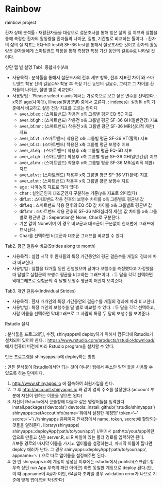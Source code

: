 # Rainbow
rainbow project

환자 상태 분석툴
: 재활환자들을 대상으로 설문조사를 통해 얻은 삶의 질 지표와  실험을 통해 측정한 환자의 활동량을 환자들의 나이군, 질병, 기간별로 비교하는 툴이다.
: 환자의 삶의 질 지표는 EQ-5D test와 SF-36 test를 통해서 설문조사한 것이고 환자의 활동량은 환자들에게 스마트밴드 착용을 통해 측정한 특정 기간 동안의 걸음수로 나타낼 것이다. 

상단 탭 별 설명
Tab1. 종합지수(All)
- 사용목적 : 분석툴을 통해서 설문조사의 전후 세부 항목, 전후 지표간 차이 와 스마트밴드 착용 전의 걸음수와 착용 후 특정 기간 동안의 걸음수, 그리고 그 차이를 환자들의 나이군, 질병 별로 비교한다
- 사용방법
: ‘Please select x-axis’에서는 가로축으로 보고 싶은 변수를 선택한다.
: x축은 age(나이대), Illness(질병군별) 중에서 고른다.
: indexes는 설정된 x축 기준에서 비교하고 싶은 건강 지표를 고르는 란이다
  - aver_bf.eq : (스마트밴드) 착용전 x축 그룹별 평균 EQ-5D 지표
  - aver_bf.gh : (스마트밴드) 착용전 x축 그룹별 평균 SF-36 GH(일반건강) 지표
  - aver_bf.mr : (스마트밴드) 착용전 x축 그룹별 평균 SF-36 MR(심리적 제한) 지표
  - aver_bf.vt : (스마트밴드) 착용전 x축 그룹별 평균 SF-36 VT(활력) 지표
  - aver_bf.st : (스마트밴드) 착용전 x축 그룹별 평균 보행수 지표
  - aver_af.eq : (스마트밴드) 착용후 x축 그룹별  평균 EQ-5D 지표
  - aver_af.gh : (스마트밴드) 착용후 x축 그룹별  평균 SF-36 GH(일반건강) 지표
  - aver_af.mr : (스마트밴드) 착용후 x축 그룹별  평균 SF-36 MR(심리적 제한) 지표
  - aver_af.vt : (스마트밴드) 착용후 x축 그룹별  평균 SF-36 VT(활력) 지표
  - aver_af.st : (스마트밴드) 착용후 x축 그룹별  평균 보행수 지표
  - age : 나이(y축 지표로 의미 없다)
  - char : 실험군인지 대조군인지 구분하는 기준(y축 지표로 의미없다)
  - diff.st : 스마트밴드 착용 전후의 보행수 차이를 x축 그룹별로 평균낸 값
  - diff.eq : 스마트밴드 착용 전후의 EQ-5D 값 차이를 x축 그룹별로 평균낸 값
  - diff.mr : 스마트밴드 착용 전후의 SF-36 MR(심리적 제한) 값 차이를 x축 그룹별로 평균낸 값
: Seperation은 None, Char로 구분된다.
  - 기본 값이 None이며 이 경우 비교군과 대조군이 구분없이 한꺼번에 그래프에 표시된다.
  - Char를 선택하면 비교군과 대조군 그래프를 비교할 수 있다.

Tab2. 평균 걸음수 비교(Strides along to month)
- 사용목적 : 실험 시작 후 환자들의 특정 기간동안의 평균 걸음수를 개월의 경과에 따라 비교한다
- 사용방법
: 실험을 12개월 동안 진행했으며 달마다 보행수를 측정했다고 가정했을 때 달별로 실험군의 보행수 평균을 비교하는 그래프이다.
: 두 달을 각각 선택하면 막대그래프로 실험군의 각 달별 보행수 평균이 어떤지 보여준다.

Tab3. 개인 걸음수(Individual Strides)
- 사용목적 : 환자 개개인의 특정 기간동안의 걸음수를 개월의 경과에 따라 비교한다.
- 사용방법
: 특정 개인의 보행수를 달 별로 비교할 수 있다.
: 두 달을 각각 선택하고, 사람 이름을 선택하면 막대그래프로 그 사람의 특정 두 달의 보행수를 보여준다.


Rstudio 설치

: 분석툴을 프로그래밍, 수정, shinyapps에 deploy하기 위해서 컴퓨터에 Rstudio가 설치되어 있어야 한다.
: https://www.rstudio.com/products/rstudio/download/ 에서 컴퓨터 버전에 따라 Rstudio program을 설치할 수 있다.


만든 프로그램을 shinyapps.io에 deploy하는 방법

: 만든 분석툴이 Rstudio에서만 되는 것이 아니라 웹에서 주소만 알면 툴을 사용할 수 있도록 하는 단계이다.
  1. http://www.shinyapps.io 에 접속하여 회원가입을 한다.
  2. 그 후 http://account.shinyapps.io 와 같이 앱의 주소를 설정한다.(account 부분에 자신이 원하는 이름을 넣으면 된다)
  3. 자신이 Rstudio에서 콘솔창에 다음과 같은 명령어들을 입력한다.
    install.packages(‘devtools’)
    devtools::install_github(‘rstudio/shinyapps’)
    shinyapps::setAccoutInfo(name=‘위에서 설정한 계정명’
                                           token=‘~’
                                           secret=‘~’)
      //shinyapps 홈페이지 안내창에서 name, token, secret에 할당되는 것들을 알려준다.
    library(shinyapps)
    shinyapps::deployApp(‘path/to/your/app’)
      //여기서 path/to/your/app이란 앱으로 만들고 싶은 server.R, ui.R 파일이 있는 폴더 경로를 입력하면 된다.    
      //보통 경로의 마지막 이름을 가지고 앱이름을 설정하는데, 마지막 이름이 짧다면 deploy 에러가 난다.
        그 경우 shinyapps::deployApp(‘path/to/your/app’, appname=‘~’) 으로 따로 앱이름을 설정해주면 된다.
  4. 한 번 shinyapps.io에 계정이 생성된 이후에는 rstudio에서 publish(스크립트창 우측 상단 run App 우측의 파란 아이콘) 하면 동일한 계정으로 deploy 된다.(단, 이 때 appname이 4글자 미만, 64글자 초과일 경우 validation error가 나므로 기준에 맞게 앱이름을 작성한다)
